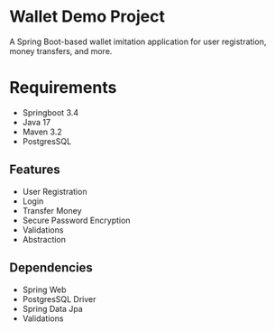 # Wallet Demo Project
A Spring Boot-based wallet imitation application for user registration, money transfers, and more.

# Requirements
- Springboot 3.4
- Java 17
- Maven 3.2
- PostgresSQL

## Features
- User Registration
- Login
- Transfer Money
- Secure Password Encryption
- Validations
- Abstraction

## Dependencies
- Spring Web
- PostgresSQL Driver
- Spring Data Jpa
- Validations
